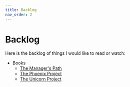 ```yaml
---
title: Backlog
nav_order: 2
---
```

# Backlog

Here is the backlog of things I would like to read or watch:

* Books
  * [The Manager's Path](https://www.oreilly.com/library/view/the-managers-path/9781491973882/)
  * [The Phoenix Project](https://www.oreilly.com/library/view/the-phoenix-project/9781457191350/)
  * [The Unicorn Project](https://www.oreilly.com/library/view/the-unicorn-project/9781098124175/)